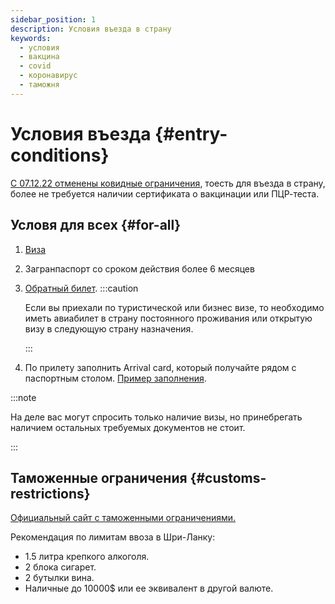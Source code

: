 ```yaml
---
sidebar_position: 1
description: Условия въезда в страну
keywords:
  - условия
  - вакцина
  - covid
  - коронавирус
  - таможня
---
```


# Условия въезда {#entry-conditions}

[С 07.12.22 отменены ковидные ограничения](http://www.health.gov.lk/moh_final/english/public/elfinder/files/feturesArtical/Preventive%20measures%20for%20persons%20arriving%20from%20overseas%20during%20the%20pandemic%20of%20COVID-l9%202022%2012%2006.pdf), тоесть для въезда в страну, более не требуется наличии сертификата о вакцинации или ПЦР-теста.

## Условя для всех {#for-all}

1. [Виза](visa.md#application)
2. Загранпаспорт со сроком действия более 6 месяцев
3. [Обратный билет](../other.md#issuing-return-ticket).
   :::caution

   Если вы приехали по туристической или бизнес визе, то необходимо иметь авиабилет в страну постоянного проживания или открытую визу в следующую страну назначения.

   :::

4. По прилету заполнить Arrival card, который получайте рядом с паспортным столом. [Пример заполнения](pathname:///img/arrival-card.jpg).

:::note

На деле вас могут спросить только наличие визы, но принебрегать наличием остальных требуемых документов не стоит.

:::

## Таможенные ограничения {#customs-restrictions}

[Официальный сайт с таможенными ограничениями.](https://www.customs.gov.lk/about-us/directorates-and-divisions/passenger-services-directorate-katunayake/)

Рекомендация по лимитам ввоза в Шри-Ланку:

- 1.5 литра крепкого алкоголя.
- 2 блока сигарет.
- 2 бутылки вина.
- Наличные до 10000$ или ее эквивалент в другой валюте.
